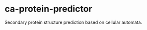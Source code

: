 ca-protein-predictor
====================

Secondary protein structure prediction based on cellular automata.